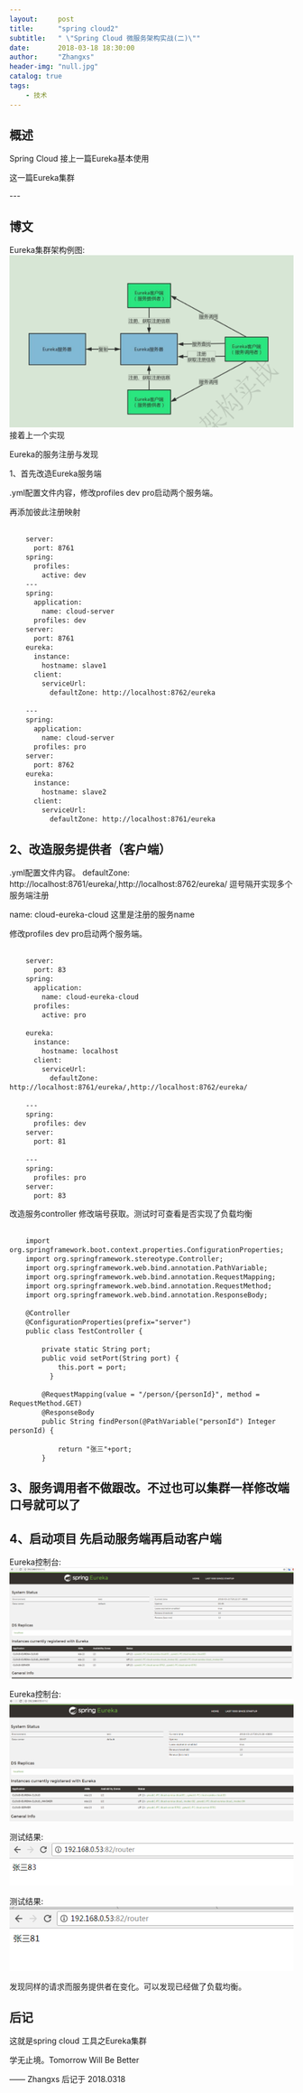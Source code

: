 ```yaml
---
layout:     post
title:      "spring cloud2"
subtitle:   " \"Spring Cloud 微服务架构实战(二)\""
date:       2018-03-18 18:30:00
author:     "Zhangxs"
header-img: "null.jpg"
catalog: true
tags:
    - 技术
---
```




## 概述
Spring Cloud
接上一篇Eureka基本使用

这一篇Eureka集群

<p id = "build"></p>
---

## 博文
Eureka集群架构例图: ![Alt text](/img/Eureka_jq.png)
接着上一个实现

Eureka的服务注册与发现


1、首先改造Eureka服务端


.yml配置文件内容，修改profiles dev pro启动两个服务端。

再添加彼此注册映射


```

	server:
	  port: 8761
	spring:
	  profiles:
	    active: dev
	---
	spring:
	  application:
	    name: cloud-server
	  profiles: dev
	server:
	  port: 8761
	eureka:
	  instance:
	    hostname: slave1
	  client:
	    serviceUrl:
	      defaultZone: http://localhost:8762/eureka
	    
	---
	spring:
	  application:
	    name: cloud-server
	  profiles: pro
	server:
	  port: 8762
	eureka:
	  instance:
	    hostname: slave2
	  client:
	    serviceUrl:
	      defaultZone: http://localhost:8761/eureka
```

2、改造服务提供者（客户端）
---

.yml配置文件内容。
defaultZone: http://localhost:8761/eureka/,http://localhost:8762/eureka/ 逗号隔开实现多个服务端注册

name: cloud-eureka-cloud 这里是注册的服务name

修改profiles dev pro启动两个服务端。

```

	server:
	  port: 83
	spring:
	  application:
	    name: cloud-eureka-cloud
	  profiles:
	    active: pro
	    
	eureka:
	  instance:
	    hostname: localhost
	  client:
	    serviceUrl:
	      defaultZone: http://localhost:8761/eureka/,http://localhost:8762/eureka/
      
	---
	spring:
	  profiles: dev
	server:
	  port: 81
	    
	---
	spring:
	  profiles: pro
	server:
	  port: 83   
```

改造服务controller
修改端号获取。测试时可查看是否实现了负载均衡

```

	import org.springframework.boot.context.properties.ConfigurationProperties;
	import org.springframework.stereotype.Controller;
	import org.springframework.web.bind.annotation.PathVariable;
	import org.springframework.web.bind.annotation.RequestMapping;
	import org.springframework.web.bind.annotation.RequestMethod;
	import org.springframework.web.bind.annotation.ResponseBody;
	
	@Controller
	@ConfigurationProperties(prefix="server")
	public class TestController {
		
		private static String port;
		public void setPort(String port) { 
		    this.port = port; 
		  } 
		
		@RequestMapping(value = "/person/{personId}", method = RequestMethod.GET)
		@ResponseBody
		public String findPerson(@PathVariable("personId") Integer personId) {
			
			return "张三"+port;
		}
```

3、服务调用者不做跟改。不过也可以集群一样修改端口号就可以了
---

4、启动项目 先启动服务端再启动客户端
---

Eureka控制台:![Alt text](/img/Eureka_jq8761.png)

Eureka控制台:![Alt text](/img/Eureka_jq8762.png)

测试结果:![Alt text](/img/Eureka_jq1.png)

测试结果:![Alt text](/img/Eureka_jq2.png)

发现同样的请求而服务提供者在变化。可以发现已经做了负载均衡。


## 后记
这就是spring cloud 工具之Eureka集群


学无止境。Tomorrow Will Be Better

—— Zhangxs 后记于 2018.0318
